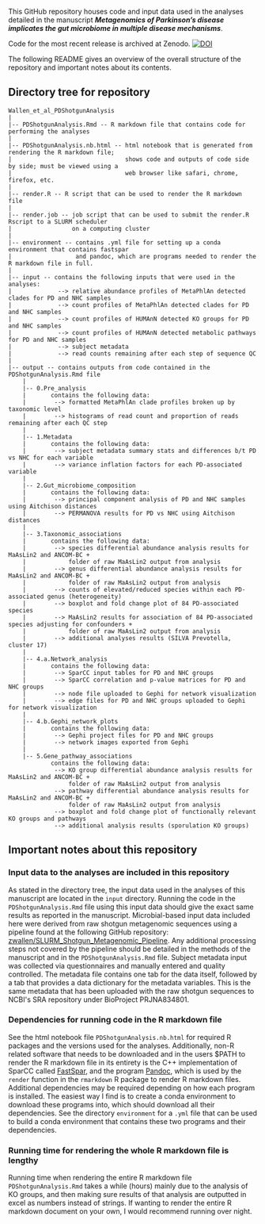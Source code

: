 This GitHub repository houses code and input data used in the analyses detailed in the manuscript ***Metagenomics of Parkinson’s disease implicates the gut microbiome in multiple disease mechanisms***.

Code for the most recent release is archived at Zenodo.
[![DOI](https://zenodo.org/badge/497096789.svg)](https://zenodo.org/badge/latestdoi/497096789)

The following README gives an overview of the overall structure of the repository and important notes about its contents.

## Directory tree for repository
```
Wallen_et_al_PDShotgunAnalysis
|
|-- PDShotgunAnalysis.Rmd -- R markdown file that contains code for performing the analyses
|
|-- PDShotgunAnalysis.nb.html -- html notebook that is generated from rendering the R markdown file;
|                                shows code and outputs of code side by side; must be viewed using a
|                                web browser like safari, chrome, firefox, etc.
|
|-- render.R -- R script that can be used to render the R markdown file
|
|-- render.job -- job script that can be used to submit the render.R Rscript to a SLURM scheduler
|                 on a computing cluster
|
|-- environment -- contains .yml file for setting up a conda environment that contains fastspar
|                  and pandoc, which are programs needed to render the R markdown file in full.
|
|-- input -- contains the following inputs that were used in the analyses:
|             --> relative abundance profiles of MetaPhlAn detected clades for PD and NHC samples
|             --> count profiles of MetaPhlAn detected clades for PD and NHC samples
|             --> count profiles of HUMAnN detected KO groups for PD and NHC samples
|             --> count profiles of HUMAnN detected metabolic pathways for PD and NHC samples
|             --> subject metadata
|             --> read counts remaining after each step of sequence QC
|
|-- output -- contains outputs from code contained in the PDShotgunAnalysis.Rmd file
    |
    |-- 0.Pre_analysis
    |       contains the following data:
    |        --> formatted MetaPhlAn clade profiles broken up by taxonomic level
    |        --> histograms of read count and proportion of reads remaining after each QC step
    |
    |-- 1.Metadata
    |       contains the following data:
    |        --> subject metadata summary stats and differences b/t PD vs NHC for each variable
    |        --> variance inflation factors for each PD-associated variable
    |
    |-- 2.Gut_microbiome_composition
    |       contains the following data:
    |        --> principal component analysis of PD and NHC samples using Aitchison distances
    |        --> PERMANOVA results for PD vs NHC using Aitchison distances
    |
    |-- 3.Taxonomic_associations
    |       contains the following data:
    |        --> species differential abundance analysis results for MaAsLin2 and ANCOM-BC +
    |            folder of raw MaAsLin2 output from analysis
    |        --> genus differential abundance analysis results for MaAsLin2 and ANCOM-BC +
    |            folder of raw MaAsLin2 output from analysis
    |        --> counts of elevated/reduced species within each PD-associated genus (heterogeneity)
    |        --> boxplot and fold change plot of 84 PD-associated species
    |        --> MaAsLin2 results for association of 84 PD-associated species adjusting for confounders +
    |            folder of raw MaAsLin2 output from analysis
    |        --> additional analyses results (SILVA Prevotella, cluster 17)
    |
    |-- 4.a.Network_analysis
    |       contains the following data:
    |        --> SparCC input tables for PD and NHC groups
    |        --> SparCC correlation and p-value matrices for PD and NHC groups
    |        --> node file uploaded to Gephi for network visualization
    |        --> edge files for PD and NHC groups uploaded to Gephi for network visualization
    |
    |-- 4.b.Gephi_network_plots
    |       contains the following data:
    |        --> Gephi project files for PD and NHC groups
    |        --> network images exported from Gephi
    |
    |-- 5.Gene_pathway_associations
            contains the following data:
             --> KO group differential abundance analysis results for MaAsLin2 and ANCOM-BC +
                 folder of raw MaAsLin2 output from analysis
             --> pathway differential abundance analysis results for MaAsLin2 and ANCOM-BC +
                 folder of raw MaAsLin2 output from analysis
             --> boxplot and fold change plot of functionally relevant KO groups and pathways
             --> additional analysis results (sporulation KO groups)
```

## Important notes about this repository

### Input data to the analyses are included in this repository
As stated in the directory tree, the input data used in the analyses of this manuscript are located in the `input` directory. Running the code in the `PDShotgunAnalysis.Rmd` file using this input data should give the exact same results as reported in the manuscript. Microbial-based input data included here were derived from raw shotgun metagenomic sequences using a pipeline found at the following GitHub repository: [zwallen/SLURM_Shotgun_Metagenomic_Pipeline](https://github.com/zwallen/SLURM_Shotgun_Metagenomic_Pipeline). Any additional processing steps not covered by the pipeline should be detailed in the methods of the manuscript and in the `PDShotgunAnalysis.Rmd` file. Subject metadata input was collected via questionnaires and manually entered and quality controlled. The metadata file contains one tab for the data itself, followed by a tab that provides a data dictionary for the metadata variables. This is the same metadata that has been uploaded with the raw shotgun sequences to NCBI's SRA repository under BioProject PRJNA834801.

### Dependencies for running code in the R markdown file
See the html notebook file `PDShotgunAnalysis.nb.html` for required R packages and the versions used for the analyses. Additionally, non-R related software that needs to be downloaded and in the users $PATH to render the R markdown file in its entirety is the C++ implementation of SparCC called [FastSpar](https://github.com/scwatts/fastspar), and the program [Pandoc](https://pandoc.org/), which is used by the `render` function in the `rmarkdown` R package to render R markdown files. Additional dependencies may be required depending on how each program is installed. The easiest way I find is to create a conda environment to download these programs into, which should download all their dependencies. See the directory `environment` for a `.yml` file that can be used to build a conda environment that contains these two programs and their dependencies.

### Running time for rendering the whole R markdown file is lengthy
Running time when rendering the entire R markdown file `PDShotgunAnalysis.Rmd` takes a while (hours) mainly due to the analysis of KO groups, and then making sure results of that analysis are outputted in excel as numbers instead of strings. If wanting to render the entire R markdown document on your own, I would recommend running over night.
